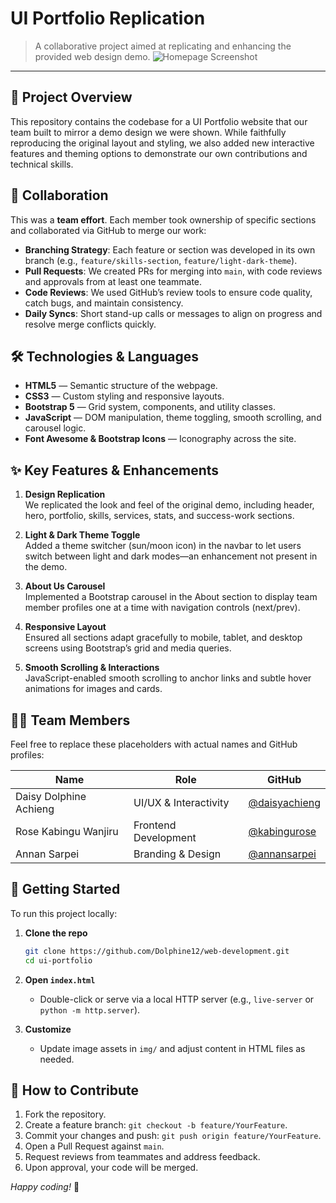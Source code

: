 # UI Portfolio Replication

> A collaborative project aimed at replicating and enhancing the provided web design demo.
![Homepage Screenshot](https://github.com/user-attachments/assets/31f3b5e6-45bf-463a-9785-64c093e2256c)

---

## 📄 Project Overview
This repository contains the codebase for a UI Portfolio website that our team built to mirror a demo design we were shown. While faithfully reproducing the original layout and styling, we also added new interactive features and theming options to demonstrate our own contributions and technical skills.

## 🤝 Collaboration
This was a **team effort**. Each member took ownership of specific sections and collaborated via GitHub to merge our work:

- **Branching Strategy**: Each feature or section was developed in its own branch (e.g., `feature/skills-section`, `feature/light-dark-theme`).
- **Pull Requests**: We created PRs for merging into `main`, with code reviews and approvals from at least one teammate.
- **Code Reviews**: We used GitHub’s review tools to ensure code quality, catch bugs, and maintain consistency.
- **Daily Syncs**: Short stand-up calls or messages to align on progress and resolve merge conflicts quickly.

## 🛠️ Technologies & Languages
- **HTML5** — Semantic structure of the webpage.
- **CSS3** — Custom styling and responsive layouts.
- **Bootstrap 5** — Grid system, components, and utility classes.
- **JavaScript** — DOM manipulation, theme toggling, smooth scrolling, and carousel logic.
- **Font Awesome & Bootstrap Icons** — Iconography across the site.

## ✨ Key Features & Enhancements
1. **Design Replication**  
   We replicated the look and feel of the original demo, including header, hero, portfolio, skills, services, stats, and success-work sections.

2. **Light & Dark Theme Toggle**  
   Added a theme switcher (sun/moon icon) in the navbar to let users switch between light and dark modes—an enhancement not present in the demo.

3. **About Us Carousel**  
   Implemented a Bootstrap carousel in the About section to display team member profiles one at a time with navigation controls (next/prev).

4. **Responsive Layout**  
   Ensured all sections adapt gracefully to mobile, tablet, and desktop screens using Bootstrap’s grid and media queries.

5. **Smooth Scrolling & Interactions**  
   JavaScript-enabled smooth scrolling to anchor links and subtle hover animations for images and cards.

## 🧑‍💻 Team Members
Feel free to replace these placeholders with actual names and GitHub profiles:

| Name                       | Role                      | GitHub                          |
|----------------------------|---------------------------|---------------------------------|
| Daisy Dolphine Achieng     | UI/UX & Interactivity      | [@daisyachieng](https://github.com/Dolphine12) |
| Rose Kabingu Wanjiru       | Frontend Development        | [@kabingurose](https://github.com/rosewanjirukabingu)   |
| Annan Sarpei               | Branding & Design      | [@annansarpei](https://github.com/Dahbillionaire)   |

## 🚀 Getting Started
To run this project locally:

1. **Clone the repo**
   ```bash
   git clone https://github.com/Dolphine12/web-development.git
   cd ui-portfolio
   ```

2. **Open `index.html`**
   - Double-click or serve via a local HTTP server (e.g., `live-server` or `python -m http.server`).

3. **Customize**
   - Update image assets in `img/` and adjust content in HTML files as needed.

## 🤔 How to Contribute
1. Fork the repository.  
2. Create a feature branch: `git checkout -b feature/YourFeature`.  
3. Commit your changes and push: `git push origin feature/YourFeature`.  
4. Open a Pull Request against `main`.  
5. Request reviews from teammates and address feedback.  
6. Upon approval, your code will be merged.


*Happy coding!* 🚀

